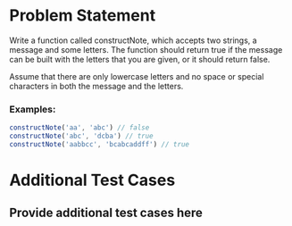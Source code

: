 # Problem Statement

Write a function called constructNote, which accepts two strings, a message and some letters. The function should return true if the message can be built with the letters that you are given, or it should return false.   

Assume that there are only lowercase letters and no space or special characters in both the message and the letters.   

### Examples:

```js
constructNote('aa', 'abc') // false
constructNote('abc', 'dcba') // true
constructNote('aabbcc', 'bcabcaddff') // true
```
# Additional Test Cases

## Provide additional test cases here
